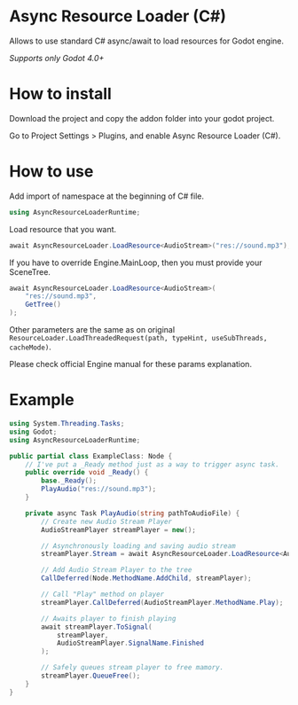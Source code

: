# Async Resource Loader (C#)

Allows to use standard C# async/await to load resources for Godot engine.

_Supports only Godot 4.0+_

# How to install

Download the project and copy the addon folder into your godot project.

Go to Project Settings > Plugins, and enable Async Resource Loader (C#).

# How to use

Add import of namespace at the beginning of C# file.
```csharp
using AsyncResourceLoaderRuntime;
```

Load resource that you want.
```csharp
await AsyncResourceLoader.LoadResource<AudioStream>("res://sound.mp3");
```

If you have to override Engine.MainLoop, then you must provide your SceneTree.
```csharp
await AsyncResourceLoader.LoadResource<AudioStream>(
    "res://sound.mp3",
    GetTree()
);
```

Other parameters are the same as on original `ResourceLoader.LoadThreadedRequest(path, typeHint, useSubThreads, cacheMode)`.

Please check official Engine manual for these params explanation.

# Example

```csharp
using System.Threading.Tasks;
using Godot;
using AsyncResourceLoaderRuntime;

public partial class ExampleClass: Node {
    // I've put a _Ready method just as a way to trigger async task.
    public override void _Ready() {
        base._Ready();
        PlayAudio("res://sound.mp3");
    }

    private async Task PlayAudio(string pathToAudioFile) {
        // Create new Audio Stream Player
        AudioStreamPlayer streamPlayer = new();

        // Asynchronously loading and saving audio stream
        streamPlayer.Stream = await AsyncResourceLoader.LoadResource<AudioStream>(pathToAudioFile);

        // Add Audio Stream Player to the tree
        CallDeferred(Node.MethodName.AddChild, streamPlayer);

        // Call "Play" method on player
        streamPlayer.CallDeferred(AudioStreamPlayer.MethodName.Play);

        // Awaits player to finish playing
        await streamPlayer.ToSignal(
            streamPlayer,
            AudioStreamPlayer.SignalName.Finished
        );

        // Safely queues stream player to free mamory.
        streamPlayer.QueueFree();
    }
}
```
